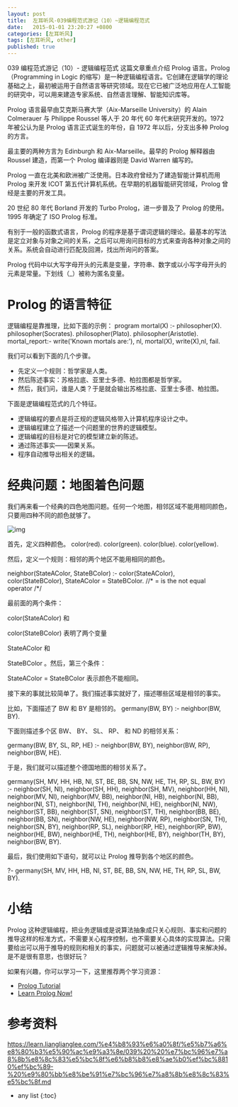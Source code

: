 ```yaml
---
layout: post
title:  左耳听风-039编程范式游记（10）~逻辑编程范式
date:   2015-01-01 23:20:27 +0800
categories: [左耳听风]
tags: [左耳听风, other]
published: true
---
```




039 编程范式游记（10）- 逻辑编程范式
这篇文章重点介绍 Prolog 语言。Prolog（Programming in Logic 的缩写）是一种逻辑编程语言。它创建在逻辑学的理论基础之上，最初被运用于自然语言等研究领域。现在它已被广泛地应用在人工智能的研究中，可以用来建造专家系统、自然语言理解、智能知识库等。

Prolog 语言最早由艾克斯马赛大学（Aix-Marseille University）的 Alain Colmerauer 与 Philippe Roussel 等人于 20 年代 60 年代末研究开发的。1972 年被公认为是 Prolog 语言正式诞生的年份，自 1972 年以后，分支出多种 Prolog 的方言。

最主要的两种方言为 Edinburgh 和 Aix-Marseille。最早的 Prolog 解释器由 Roussel 建造，而第一个 Prolog 编译器则是 David Warren 编写的。

Prolog 一直在北美和欧洲被广泛使用。日本政府曾经为了建造智能计算机而用 Prolog 来开发 ICOT 第五代计算机系统。在早期的机器智能研究领域，Prolog 曾经是主要的开发工具。

20 世纪 80 年代 Borland 开发的 Turbo Prolog，进一步普及了 Prolog 的使用。1995 年确定了 ISO Prolog 标准。

有别于一般的函数式语言，Prolog 的程序是基于谓词逻辑的理论。最基本的写法是定立对象与对象之间的关系，之后可以用询问目标的方式来查询各种对象之间的关系。系统会自动进行匹配及回溯，找出所询问的答案。

Prolog 代码中以大写字母开头的元素是变量，字符串、数字或以小写字母开头的元素是常量。下划线（_）被称为匿名变量。

# Prolog 的语言特征

逻辑编程是靠推理，比如下面的示例：
program mortal(X) :- philosopher(X). philosopher(Socrates). philosopher(Plato). philosopher(Aristotle). mortal_report:- write('Known mortals are:'), nl, mortal(X), write(X),nl, fail.

我们可以看到下面的几个步骤。

* 先定义一个规则：哲学家是人类。
* 然后陈述事实：苏格拉底、亚里士多德、柏拉图都是哲学家。
* 然后，我们问，谁是人类？于是就会输出苏格拉底、亚里士多德、柏拉图。

下面是逻辑编程范式的几个特征。

* 逻辑编程的要点是将正规的逻辑风格带入计算机程序设计之中。
* 逻辑编程建立了描述一个问题里的世界的逻辑模型。
* 逻辑编程的目标是对它的模型建立新的陈述。
* 通过陈述事实——因果关系。
* 程序自动推导出相关的逻辑。

# 经典问题：地图着色问题

我们再来看一个经典的四色地图问题。任何一个地图，相邻区域不能用相同颜色，只要用四种不同的颜色就够了。

![img](https://learn.lianglianglee.com/%e4%b8%93%e6%a0%8f/%e5%b7%a6%e8%80%b3%e5%90%ac%e9%a3%8e/assets/db670cfbe7497d71eba70d60d8aa0fcb.png)

首先，定义四种颜色。
color(red). color(green). color(blue). color(yellow).

然后，定义一个规则：相邻的两个地区不能用相同的颜色。

neighbor(StateAColor, StateBColor) :- color(StateAColor), color(StateBColor), StateAColor \= StateBColor. //* \= is the not equal operator /*/

最前面的两个条件：

color(StateAColor)
和

color(StateBColor)
表明了两个变量

StateAColor
和

StateBColor
。然后，第三个条件：

StateAColor \= StateBColor
表示颜色不能相同。

接下来的事就比较简单了。我们描述事实就好了，描述哪些区域是相邻的事实。

比如，下面描述了 BW 和 BY 是相邻的。
germany(BW, BY) :- neighbor(BW, BY).

下面则描述多个区 BW、 BY、 SL、 RP、 和 ND 的相邻关系：

germany(BW, BY, SL, RP, HE) :- neighbor(BW, BY), neighbor(BW, RP), neighbor(BW, HE).

于是，我们就可以描述整个德国地图的相邻关系了。

germany(SH, MV, HH, HB, NI, ST, BE, BB, SN, NW, HE, TH, RP, SL, BW, BY) :- neighbor(SH, NI), neighbor(SH, HH), neighbor(SH, MV), neighbor(HH, NI), neighbor(MV, NI), neighbor(MV, BB), neighbor(NI, HB), neighbor(NI, BB), neighbor(NI, ST), neighbor(NI, TH), neighbor(NI, HE), neighbor(NI, NW), neighbor(ST, BB), neighbor(ST, SN), neighbor(ST, TH), neighbor(BB, BE), neighbor(BB, SN), neighbor(NW, HE), neighbor(NW, RP), neighbor(SN, TH), neighbor(SN, BY), neighbor(RP, SL), neighbor(RP, HE), neighbor(RP, BW), neighbor(HE, BW), neighbor(HE, TH), neighbor(HE, BY), neighbor(TH, BY), neighbor(BW, BY).

最后，我们使用如下语句，就可以让 Prolog 推导到各个地区的颜色。

?- germany(SH, MV, HH, HB, NI, ST, BE, BB, SN, NW, HE, TH, RP, SL, BW, BY).

# 小结

Prolog 这种逻辑编程，把业务逻辑或是说算法抽象成只关心规则、事实和问题的推导这样的标准方式，不需要关心程序控制，也不需要关心具体的实现算法。只需要给出可以用于推导的规则和相关的事实，问题就可以被通过逻辑推导来解决掉。是不是很有意思，也很好玩？

如果有兴趣，你可以学习一下，这里推荐两个学习资源：

* [Prolog Tutorial](http://www.doc.gold.ac.uk/~mas02gw/prolog_tutorial/prologpages/)
* [Learn Prolog Now!](http://www.learnprolognow.org/)




# 参考资料

https://learn.lianglianglee.com/%e4%b8%93%e6%a0%8f/%e5%b7%a6%e8%80%b3%e5%90%ac%e9%a3%8e/039%20%20%e7%bc%96%e7%a8%8b%e8%8c%83%e5%bc%8f%e6%b8%b8%e8%ae%b0%ef%bc%8810%ef%bc%89-%20%e9%80%bb%e8%be%91%e7%bc%96%e7%a8%8b%e8%8c%83%e5%bc%8f.md

* any list
{:toc}
